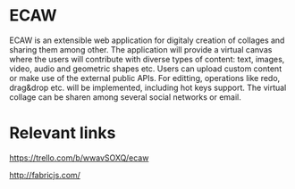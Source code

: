 # ECAW

ECAW is an extensible web application for digitaly creation of collages and sharing them among other.
The application will provide a virtual canvas where the users will contribute with diverse types of
content: text, images, video, audio and geometric shapes etc. Users can upload custom content or make
use of the external public APIs. For editting, operations like redo, drag&drop etc. will be implemented, 
including hot keys support. The virtual collage can be sharen among several social networks or email.

# Relevant links
https://trello.com/b/wwavSOXQ/ecaw

http://fabricjs.com/
